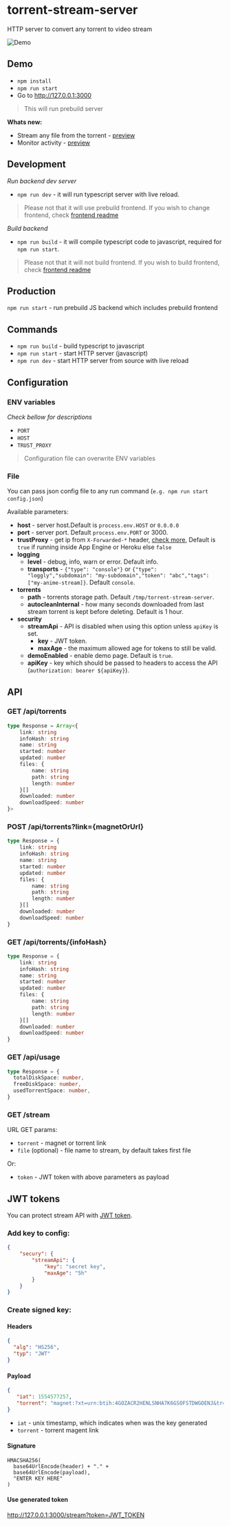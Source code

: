 # torrent-stream-server

HTTP server to convert any torrent to video stream

![Demo](https://i.imgur.com/mIzSYWV.png)

## Demo

* `npm install`
* `npm run start`
* Go to http://127.0.0.1:3000

> This will run prebuild server

**Whats new:**

* Stream any file from the torrent - [preview](https://i.imgur.com/qRmicai.png)
* Monitor activity - [preview](https://i.imgur.com/aPTcl9P.png)

## Development

_Run backend dev server_

* `npm run dev` - it will run typescript server with live reload.

> Please not that it will use prebuild frontend. If you wish to change frontend, check [frontend readme](frontend/README.md)

_Build backend_

* `npm run build` - it will compile typescript code to javascript, required for `npm run start`.

> Please not that it will not build frontend. If you wish to build frontend, check [frontend readme](frontend/README.md)

## Production

`npm run start` - run prebuild JS backend which includes prebuild frontend 

## Commands

* `npm run build` - build typescript to javascript
* `npm run start` - start HTTP server (javascript)
* `npm run dev` - start HTTP server from source with live reload

## Configuration

### ENV variables

_Check bellow for descriptions_

* `PORT`
* `HOST`
* `TRUST_PROXY`

> Configuration file can overwrite ENV variables

### File

You can pass json config file to any run command (`e.g. npm run start config.json`)

Available parameters:
* **host** - server host.Default is `process.env.HOST` or `0.0.0.0`
* **port** - server port. Default `process.env.PORT` or 3000.
* **trustProxy** - get ip from `X-Forwarded-*` header, [check more](https://expressjs.com/en/guide/behind-proxies.html), Default is `true` if running inside App Engine or Heroku else `false`
* **logging**
  * **level** - debug, info, warn or error. Default info.
  * **transports** - `{"type": "console"}` or `{"type": "loggly","subdomain": "my-subdomain","token": "abc","tags":["my-anime-stream]}`. Default `console`.
* **torrents**
  * **path** - torrents storage path. Default `/tmp/torrent-stream-server`.
  * **autocleanInternal** - how many seconds downloaded from last stream torrent is kept before deleting. Default is 1 hour. 
* **security**
  * **streamApi** - API is disabled when using this option unless `apiKey` is set.
    * **key** - JWT token.
    * **maxAge** - the maximum allowed age for tokens to still be valid.
  * **demoEnabled** - enable demo page. Default is `true`.
  * **apiKey** - key which should be passed to headers to access the API (`authorization: bearer ${apiKey}`).

## API

### GET /api/torrents

```ts
type Response = Array<{
    link: string
    infoHash: string
    name: string
    started: number
    updated: number
    files: {
        name: string
        path: string
        length: number
    }[]
    downloaded: number
    downloadSpeed: number
}>
```


### POST /api/torrents?link={magnetOrUrl}

```ts
type Response = {
    link: string
    infoHash: string
    name: string
    started: number
    updated: number
    files: {
        name: string
        path: string
        length: number
    }[]
    downloaded: number
    downloadSpeed: number
}
```

### GET /api/torrents/{infoHash}

```ts
type Response = {
    link: string
    infoHash: string
    name: string
    started: number
    updated: number
    files: {
        name: string
        path: string
        length: number
    }[]
    downloaded: number
    downloadSpeed: number
}
```

### GET /api/usage

```ts
type Response = {
  totalDiskSpace: number,
  freeDiskSpace: number,
  usedTorrentSpace: number,
}
```

### GET /stream

URL GET params:

* `torrent` - magnet or torrent link
* `file` (optional) - file name to stream, by default takes first file

Or:

* `token` - JWT token with above parameters as payload


## JWT tokens

You can protect stream API with [JWT token](https://jwt.io/).

### Add key to config:

```json
{
    "secury": {
        "streamApi": {
            "key": "secret key",
            "maxAge": "5h"
        }
    }
}
```

### Create signed key:

#### Headers

```json
{
  "alg": "HS256",
  "typ": "JWT"
}
```

#### Payload

```json
{
   "iat": 1554577257,
   "torrent": "magnet:?xt=urn:btih:4GOZACR2HENLSNHA7K6GSOFSTDWGOENJ&tr=http://nyaa.tracker.wf:7777/announce&tr=udp://tracker.coppersurfer.tk:6969/announce&tr=udp://tracker.internetwarriors.net:1337/announce&tr=udp://tracker.leechersparadise.org:6969/announce&tr=udp://tracker.opentrackr.org:1337/announce&tr=udp://open.stealth.si:80/announce&tr=udp://p4p.arenabg.com:1337/announce&tr=udp://mgtracker.org:6969/announce&tr=udp://tracker.tiny-vps.com:6969/announce&tr=udp://peerfect.org:6969/announce&tr=http://share.camoe.cn:8080/announce&tr=http://t.nyaatracker.com:80/announce&tr=https://open.kickasstracker.com:443/announce"
}
```

* `iat` - unix timestamp, which indicates when was the key generated
* `torrent` - torrent magent link 

#### Signature

```
HMACSHA256(
  base64UrlEncode(header) + "." +
  base64UrlEncode(payload),
  "ENTER KEY HERE"
)
```

#### Use generated token

http://127.0.0.1:3000/stream?token=JWT_TOKEN
